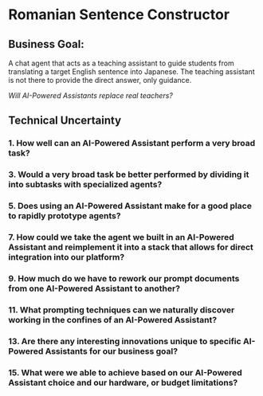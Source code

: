 # Romanian Sentence Constructor


## Business Goal: 
A chat agent that acts as a teaching assistant to guide students from translating a target English sentence into Japanese. The teaching assistant is not there to provide the direct answer, only guidance.

*Will AI-Powered Assistants replace real teachers?*

## Technical Uncertainty

### 1. How well can an AI-Powered Assistant perform a very broad task?

### 3. Would a very broad task be better performed by dividing it into subtasks with specialized agents?
   
### 5. Does using an AI-Powered Assistant make for a good place to rapidly prototype agents?
   
### 7. How could we take the agent we built in an AI-Powered Assistant and reimplement it into a stack that allows for direct integration into our platform?
   
### 9. How much do we have to rework our prompt documents from one AI-Powered Assistant to another?
    
### 11. What prompting techniques can we naturally discover working in the confines of an AI-Powered Assistant?
    
### 13. Are there any interesting innovations unique to specific AI-Powered Assistants for our business goal?
    
### 15. What were we able to achieve based on our AI-Powered Assistant choice and our hardware, or budget limitations?

